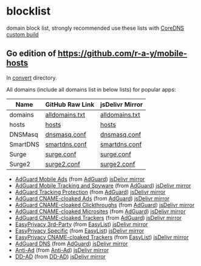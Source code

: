 # blocklist
domain block list, strongly recommended use these lists with [CoreDNS custom build](https://github.com/missdeer/coredns_custom_build)

## Go edition of https://github.com/r-a-y/mobile-hosts

In [convert](https://github.com/missdeer/blocklist/tree/master/convert) directory.

All domains (include all domains list in below lists) for popular apps:

| Name     | GitHub Raw Link | jsDelivr Mirror |
|----------|-----------------|-----------------|
| domains  | [alldomains.txt](https://raw.githubusercontent.com/missdeer/blocklist/master/convert/alldomains.txt) | [alldomains.txt](https://cdn.jsdelivr.net/gh/missdeer/blocklist@master/convert/alldomains.txt) |
| hosts    | [hosts](https://raw.githubusercontent.com/missdeer/blocklist/master/convert/hosts) | [hosts](https://cdn.jsdelivr.net/gh/missdeer/blocklist@master/convert/hosts) |
| DNSMasq  | [dnsmasq.conf](https://raw.githubusercontent.com/missdeer/blocklist/master/convert/dnsmasq.conf) | [dnsmasq.conf](https://cdn.jsdelivr.net/gh/missdeer/blocklist@master/convert/dnsmasq.conf) |
| SmartDNS | [smartdns.conf](https://raw.githubusercontent.com/missdeer/blocklist/master/convert/smartdns.conf) | [smartdns.conf](https://cdn.jsdelivr.net/gh/missdeer/blocklist@master/convert/smartdns.conf) |
| Surge    | [surge.conf](https://raw.githubusercontent.com/missdeer/blocklist/master/convert/surge.conf) | [surge.conf](https://cdn.jsdelivr.net/gh/missdeer/blocklist@master/convert/surge.conf) |
| Surge2   | [surge2.conf](https://raw.githubusercontent.com/missdeer/blocklist/master/convert/surge2.conf) | [surge2.conf](https://cdn.jsdelivr.net/gh/missdeer/blocklist@master/convert/surge2.conf) |

- [AdGuard Mobile Ads](https://raw.githubusercontent.com/missdeer/blocklist/master/convert/AdguardMobileAds.txt) (from [AdGuard](https://github.com/AdguardTeam/FiltersRegistry/blob/master/filters/filter_11_Mobile/filter.txt)) [jsDelivr mirror](https://cdn.jsdelivr.net/gh/missdeer/blocklist@master/convert/AdguardMobileAds.txt)
- [AdGuard Mobile Tracking and Spyware](https://raw.githubusercontent.com/missdeer/blocklist/master/convert/AdguardMobileSpyware.txt) (from [AdGuard](https://github.com/AdguardTeam/AdguardFilters/blob/master/SpywareFilter/sections/mobile.txt)) [jsDelivr mirror](https://cdn.jsdelivr.net/gh/missdeer/blocklist@master/convert/AdguardMobileSpyware.txt)
- [AdGuard Tracking Protection](https://raw.githubusercontent.com/missdeer/blocklist/master/convert/AdguardTracking.txt) (from [AdGuard](https://github.com/AdguardTeam/FiltersRegistry/blob/master/filters/filter_3_Spyware/filter.txt)) [jsDelivr mirror](https://cdn.jsdelivr.net/gh/missdeer/blocklist@master/convert/AdguardTracking.txt)
- [AdGuard CNAME-cloaked Ads](https://raw.githubusercontent.com/missdeer/blocklist/master/convert/AdguardCNAMEAds.txt) (from [AdGuard](https://github.com/AdguardTeam/cname-trackers/blob/master/data/combined_disguised_ads.txt)) [jsDelivr mirror](https://cdn.jsdelivr.net/gh/missdeer/blocklist@master/convert/AdguardCNAMEAds.txt)
- [AdGuard CNAME-cloaked Clickthroughs](https://raw.githubusercontent.com/missdeer/blocklist/master/convert/AdguardCNAMEClickthroughs.txt) (from [AdGuard](https://github.com/AdguardTeam/cname-trackers/blob/master/data/combined_disguised_clickthroughs.txt)) [jsDelivr mirror](https://cdn.jsdelivr.net/gh/missdeer/blocklist@master/convert/AdguardCNAMEClickthroughs.txt)
- [AdGuard CNAME-cloaked Microsites](https://raw.githubusercontent.com/missdeer/blocklist/master/convert/AdguardCNAMEMicrosites.txt) (from [AdGuard](https://github.com/AdguardTeam/cname-trackers/blob/master/data/combined_disguised_microsites.txt)) [jsDelivr mirror](https://cdn.jsdelivr.net/gh/missdeer/blocklist@master/convert/AdguardCNAMEMicrosites.txt)
- [AdGuard CNAME-cloaked Trackers](https://raw.githubusercontent.com/missdeer/blocklist/master/convert/AdguardCNAME.txt) (from [AdGuard](https://github.com/AdguardTeam/cname-trackers/blob/master/data/combined_disguised_trackers.txt)) [jsDelivr mirror](https://cdn.jsdelivr.net/gh/missdeer/blocklist@master/convert/AdguardCNAME.txt)
- [EasyPrivacy 3rd-Party](https://raw.githubusercontent.com/missdeer/blocklist/master/convert/EasyPrivacy3rdParty.txt) (from [EasyList](https://github.com/easylist/easylist/blob/master/easyprivacy/easyprivacy_thirdparty.txt)) [jsDelivr mirror](https://cdn.jsdelivr.net/gh/missdeer/blocklist@master/convert/EasyPrivacy3rdParty.txt)
- [EasyPrivacy Specific](https://raw.githubusercontent.com/missdeer/blocklist/master/convert/EasyPrivacySpecific.txt) (from [EasyList](https://github.com/easylist/easylist/blob/master/easyprivacy/easyprivacy_specific.txt)) [jsDelivr mirror](https://cdn.jsdelivr.net/gh/missdeer/blocklist@master/convert/EasyPrivacySpecific.txt)
- [EasyPrivacy CNAME-cloaked Trackers](https://raw.githubusercontent.com/missdeer/blocklist/master/convert/EasyPrivacyCNAME.txt) (from [EasyList](https://github.com/easylist/easylist/blob/master/easyprivacy/easyprivacy_specific_cname.txt)) [jsDelivr mirror](https://cdn.jsdelivr.net/gh/missdeer/blocklist@master/convert/EasyPrivacyCNAME.txt)
- [AdGuard DNS](https://raw.githubusercontent.com/missdeer/blocklist/master/convert/AdguardDNS.txt) (from [AdGuard](https://adguardteam.github.io/AdGuardSDNSFilter/Filters/filter.txt)) [jsDelivr mirror](https://cdn.jsdelivr.net/gh/missdeer/blocklist@master/convert/AdguardDNS.txt)
- [Anti-Ad](https://raw.githubusercontent.com/missdeer/blocklist/master/convert/Anti-Ad.txt) (from [Anti-Ad](https://anti-ad.net/domains.txt)) [jsDelivr mirror](https://cdn.jsdelivr.net/gh/missdeer/blocklist@master/convert/Anti-Ad.txt)
- [DD-AD](https://raw.githubusercontent.com/missdeer/blocklist/master/convert/DD-AD.txt) (from [DD-AD](https://raw.githubusercontent.com/afwfv/DD-AD/main/rule/DD-AD.txt)) [jsDelivr mirror](https://cdn.jsdelivr.net/gh/missdeer/blocklist@master/convert/DD-AD.txt)
